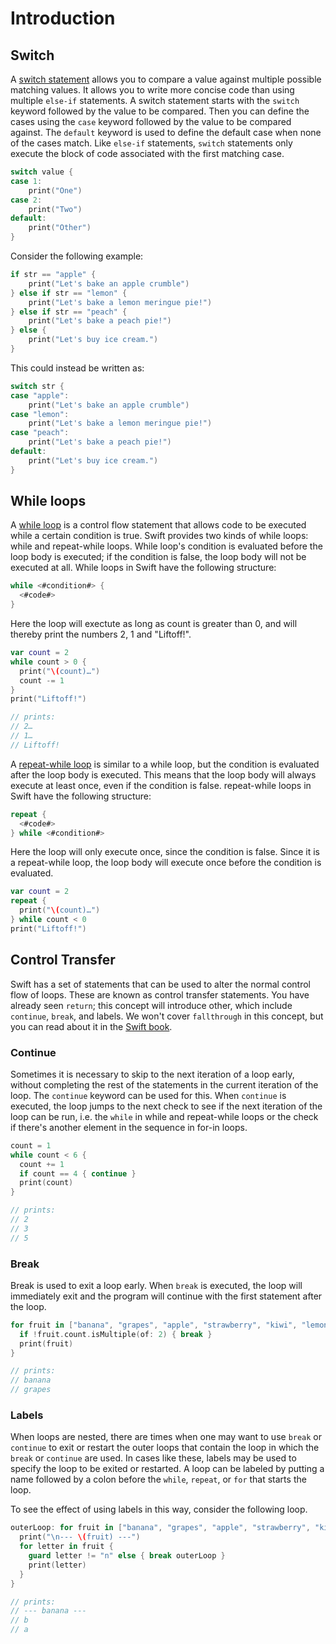 # Introduction
## Switch

A [switch statement][switch] allows you to compare a value against multiple possible matching values.
It allows you to write more concise code than using multiple `else-if` statements.
A switch statement starts with the `switch` keyword followed by the value to be compared.
Then you can define the cases using the `case` keyword followed by the value to be compared against.
The `default` keyword is used to define the default case when none of the cases match.
Like `else-if` statements, `switch` statements only execute the block of code associated with the first matching case.

```swift
switch value {
case 1:
    print("One")
case 2:
    print("Two")
default:
    print("Other")
}
```

Consider the following example:

```swift
if str == "apple" {
    print("Let's bake an apple crumble")
} else if str == "lemon" {
    print("Let's bake a lemon meringue pie!")
} else if str == "peach" {
    print("Let's bake a peach pie!")
} else {
    print("Let's buy ice cream.")
}
```

This could instead be written as:

```swift
switch str {
case "apple":
    print("Let's bake an apple crumble")
case "lemon":
    print("Let's bake a lemon meringue pie!")
case "peach":
    print("Let's bake a peach pie!")
default:
    print("Let's buy ice cream.")
}
```

## While loops

A [while loop][while-loops] is a control flow statement that allows code to be executed while a certain condition is true.
Swift provides two kinds of while loops: while and repeat-while loops.
While loop's condition is evaluated before the loop body is executed; if the condition is false, the loop body will not be executed at all.
While loops in Swift have the following structure:

```swift
while <#condition#> {
  <#code#>
}
```

Here the loop will exectute as long as count is greater than 0, and will thereby print the numbers 2, 1 and "Liftoff!".

```swift
var count = 2
while count > 0 {
  print("\(count)…")
  count -= 1
}
print("Liftoff!")

// prints:
// 2…
// 1…
// Liftoff!
```

A [repeat-while loop][while-loops] is similar to a while loop, but the condition is evaluated after the loop body is executed.
This means that the loop body will always execute at least once, even if the condition is false.
repeat-while loops in Swift have the following structure:

```swift
repeat {
  <#code#>
} while <#condition#>
```

Here the loop will only execute once, since the condition is false.
Since it is a repeat-while loop, the loop body will execute once before the condition is evaluated.

```swift
var count = 2
repeat {
  print("\(count)…")
} while count < 0
print("Liftoff!")
```

## Control Transfer

Swift has a set of statements that can be used to alter the normal control flow of loops.
These are known as control transfer statements.
You have already seen `return`; this concept will introduce other, which include `continue`, `break`, and labels.
We won't cover `fallthrough` in this concept, but you can read about it in the [Swift book][fallthrough].

### Continue

Sometimes it is necessary to skip to the next iteration of a loop early, without completing the rest of the statements in the current iteration of the loop.
The `continue` keyword can be used for this.
When `continue` is executed, the loop jumps to the next check to see if the next iteration of the loop can be run, i.e. the `while` in while and repeat-while loops or the check if there's another element in the sequence in for-in loops.

```swift
count = 1
while count < 6 {
  count += 1
  if count == 4 { continue }
  print(count)
}

// prints:
// 2
// 3
// 5
```

### Break

Break is used to exit a loop early.
When `break` is executed, the loop will immediately exit and the program will continue with the first statement after the loop.

```swift
for fruit in ["banana", "grapes", "apple", "strawberry", "kiwi", "lemon"] {
  if !fruit.count.isMultiple(of: 2) { break }
  print(fruit)
}

// prints:
// banana
// grapes
```

### Labels

When loops are nested, there are times when one may want to use `break` or `continue` to exit or restart the outer loops that contain the loop in which the `break` or `continue` are used.
In cases like these, labels may be used to specify the loop to be exited or restarted.
A loop can be labeled by putting a name followed by a colon before the `while`, `repeat`, or `for` that starts the loop.

To see the effect of using labels in this way, consider the following loop.

```swift
outerLoop: for fruit in ["banana", "grapes", "apple", "strawberry", "kiwi", "lemon"] {
  print("\n--- \(fruit) ---")
  for letter in fruit {
    guard letter != "n" else { break outerLoop }
    print(letter)
  }
}

// prints:
// --- banana ---
// b
// a
```

[control-transfer]: https://docs.swift.org/swift-book/documentation/the-swift-programming-language/controlflow/#Control-Transfer-Statements
[fallthrough]: https://docs.swift.org/swift-book/documentation/the-swift-programming-language/controlflow/#Fallthrough
[while-loops]: https://docs.swift.org/swift-book/documentation/the-swift-programming-language/controlflow/#While-Loops
[repeat-loops]: https://docs.swift.org/swift-book/documentation/the-swift-programming-language/controlflow/#Repeat-While
[switch]: https://docs.swift.org/swift-book/documentation/the-swift-programming-language/controlflow/#Switch